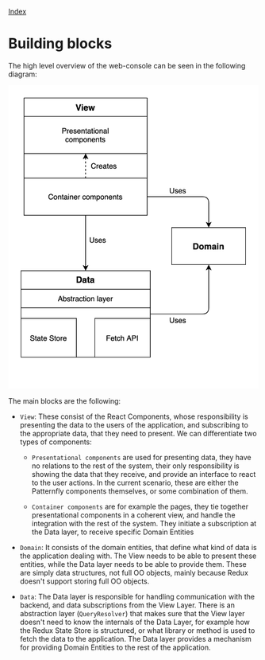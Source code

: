 [Index](./index.md)

# Building blocks

The high level overview of the web-console can be seen in the following diagram:

![building blocks diagram](./img/building-blocks.png)

The main blocks are the following:

- `View`: These consist of the React Components, whose responsibility is presenting
  the data to the users of the application, and subscribing to the appropriate data, that they need to present.
  We can differentiate two types of components:

  - `Presentational components` are used for presenting data,
    they have no relations to the rest of the system, their only responsibility is showing the data that they receive,
    and provide an interface to react to the user actions. In the current scenario,
    these are either the Patternfly components themselves, or some combination of them.

  - `Container components` are for example the pages, they tie together presentational components in a coherent view,
    and handle the integration with the rest of the system. They initiate a subscription at the Data layer, to receive
    specific Domain Entities

- `Domain`: It consists of the domain entities, that define what kind of data is the application dealing with.
  The View needs to be able to present these entities, while the Data layer needs to be able to provide them.
  These are simply data structures, not full OO objects, mainly because Redux doesn't support storing full OO objects.

- `Data`: The Data layer is responsible for handling communication with the backend, and data subscriptions from the View Layer.
  There is an abstraction layer (`QueryResolver`) that makes sure that the View layer doesn't need to know
  the internals of the Data Layer, for example how the Redux State Store is structured,
  or what library or method is used to fetch the data to the application.
  The Data layer provides a mechanism for providing Domain Entities to the rest of the application.
